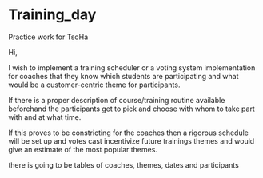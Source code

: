 # Training_day
Practice work for TsoHa


Hi,

I wish to implement a training scheduler or a voting system implementation for coaches that they know which students are participating and what would be a customer-centric theme for participants.

If there is a proper description of course/training routine available beforehand the participants get to pick and choose with whom to take part with and at what time.

If this proves to be constricting for the coaches then a rigorous schedule will be set up and votes cast incentivize future trainings themes and would give an estimate of the most popular themes.

there is going to be tables of coaches, themes, dates and participants
